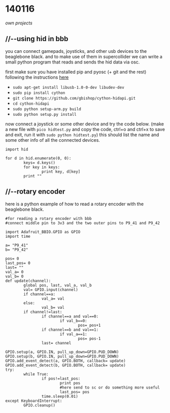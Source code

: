 140116
======

_own projects_



//--using hid in bbb
--------------------
you can connect gamepads, joysticks, and other usb devices to the beaglebone black. and to make use of them in supercollider we can write a small python program that reads and sends the hid data via osc.

first make sure you have installed pip and pyosc (+ git and the rest) following the instructions [here](https://github.com/redFrik/udk10-Embedded_Systems/tree/master/udk131114#--installing-software)

* `sudo apt-get install libusb-1.0-0-dev libudev-dev`
* `sudo pip install cython`
* `git clone https://github.com/gbishop/cython-hidapi.git`
* `cd cython-hidapi`
* `sudo python setup-arm.py build`
* `sudo python setup.py install`

now connect a joystick or some other device and try the code below. (make a new file with `pico hidtest.py` and copy the code, ctrl+o and ctrl+x to save and exit, run it with `sudo python hidtest.py`)
this should list the name and some other info of all the connected devices.

```
import hid

for d in hid.enumerate(0, 0):
        keys= d.keys()
        for key in keys:
                print key, d[key]
        print ""
```

//--rotary encoder
------------------
here is a python example of how to read a rotary encoder with the beaglebone black.

```
#for reading a rotary encoder with bbb
#connect middle pin to 3v3 and the two outer pins to P9_41 and P9_42

import Adafruit_BBIO.GPIO as GPIO
import time

a= "P9_41"
b= "P9_42"

pos= 0
last_pos= 0
last= ""
val_a= 0
val_b= 0
def update(channel):
        global pos, last, val_a, val_b
        val= GPIO.input(channel)
        if channel==a:
                val_a= val
        else:
                val_b= val
        if channel!=last:
                if channel==a and val==0:
                        if val_b==0:
                                pos= pos+1
                if channel==b and val==1:
                        if val_a==1:
                                pos= pos-1
                last= channel

GPIO.setup(a, GPIO.IN, pull_up_down=GPIO.PUD_DOWN)
GPIO.setup(b, GPIO.IN, pull_up_down=GPIO.PUD_DOWN)
GPIO.add_event_detect(a, GPIO.BOTH, callback= update)
GPIO.add_event_detect(b, GPIO.BOTH, callback= update)
try:
        while True:
                if pos!=last_pos:
                        print pos
                        #here send to sc or do something more useful
                        last_pos= pos
                time.sleep(0.01)
except KeyboardInterrupt:
        GPIO.cleanup()
```

